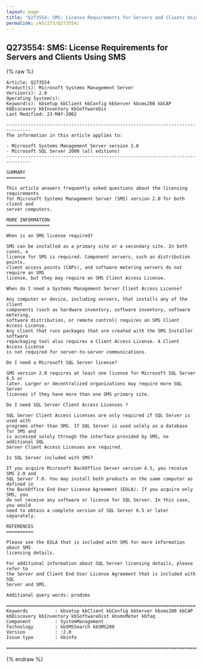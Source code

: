 ```yaml
---
layout: page
title: "Q273554: SMS: License Requirements for Servers and Clients Using SMS"
permalink: /kb/273/Q273554/
---
```


## Q273554: SMS: License Requirements for Servers and Clients Using SMS

{% raw %}

	Article: Q273554
	Product(s): Microsoft Systems Management Server
	Version(s): 2.0
	Operating System(s): 
	Keyword(s): kbsetup kbClient kbConfig kbServer kbsms200 kbCAP kbDiscovery kbInventory kbSoftwareDis
	Last Modified: 23-MAY-2002
	
	-------------------------------------------------------------------------------
	The information in this article applies to:
	
	- Microsoft Systems Management Server version 2.0 
	- Microsoft SQL Server 2000 (all editions) 
	-------------------------------------------------------------------------------
	
	SUMMARY
	=======
	
	This article answers frequently asked questions about the licensing requirements
	for Microsoft Systems Management Server (SMS) version 2.0 for both client and
	server computers.
	
	MORE INFORMATION
	================
	
	When is an SMS license required?
	
	SMS can be installed as a primary site or a secondary site. In both cases, a
	license for SMS is required. Component servers, such as distribution points,
	client access points (CAPs), and software metering servers do not require an SMS
	license, but they may require an SMS Client Access License.
	
	When do I need a Systems Management Server Client Access License?
	
	Any computer or device, including servers, that installs any of the client
	components (such as hardware inventory, software inventory, software metering,
	software distribution, or remote control) requires an SMS Client Access License.
	Any client that runs packages that are created with the SMS Installer software
	repackaging tool also requires a Client Access License. A Client Access License
	is not required for server-to-server communications.
	
	Do I need a Microsoft SQL Server license?
	
	SMS version 2.0 requires at least one license for Microsoft SQL Server 6.5 or
	later. Larger or decentralized organizations may require more SQL Server
	licenses if they have more than one SMS primary site.
	
	Do I need SQL Server Client Access Licenses ?
	
	SQL Server Client Access Licenses are only required if SQL Server is used with
	programs other than SMS. If SQL Server is used solely as a database for SMS and
	is accessed solely through the interface provided by SMS, no additional SQL
	Server Client Access Licenses are required.
	
	Is SQL Server included with SMS?
	
	If you acquire Microsoft BackOffice Server version 4.5, you receive SMS 2.0 and
	SQL Server 7.0. You may install both products on the same computer as defined in
	the BackOffice End User License Agreement (EULA). If you acquire only SMS, you
	do not receive any software or license for SQL Server. In this case, you would
	need to obtain a complete version of SQL Server 6.5 or later separately.
	
	REFERENCES
	==========
	
	Please see the EULA that is included with SMS for more information about SMS
	licensing details.
	
	For additional information about SQL Server licensing details, please refer to
	the Server and Client End User License Agreement that is included with SQL
	Server and SMS.
	
	Additional query words: prodsms
	
	======================================================================
	Keywords          : kbsetup kbClient kbConfig kbServer kbsms200 kbCAP kbDiscovery kbInventory kbSoftwareDist kbsmsMeter kbfaq
	Component         : SystemManagement
	Technology        : kbSMSSearch kbSMS200
	Version           : :2.0
	Issue type        : kbinfo
	
	=============================================================================
	

{% endraw %}
